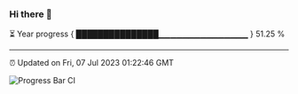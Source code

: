 ### Hi there 👋

⏳ Year progress { ███████████████▁▁▁▁▁▁▁▁▁▁▁▁▁▁▁ } 51.25 %

---

⏰ Updated on Fri, 07 Jul 2023 01:22:46 GMT

![Progress Bar CI](https://github.com/JuvenileQ/Progress-Bar-CI/workflows/main/badge.svg)
